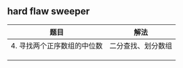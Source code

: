 ## hard flaw sweeper

| 题目                        | 解法               |
| --------------------------- | ------------------ |
| 4. 寻找两个正序数组的中位数 | 二分查找、划分数组 |
|                             |
|                             |                    |
|                             |                    |

